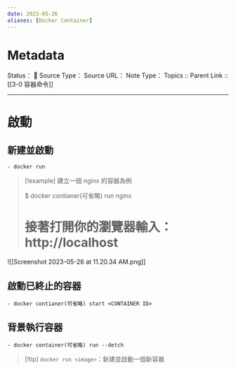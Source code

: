 ```yaml
---
date: 2023-05-26
aliases: [Docker Container]
---
```

# Metadata
Status： 🌱
Source Type：
Source URL：
Note Type：
Topics :: 
Parent Link :: [[3-0 容器命令]]


---



# 啟動

## 新建並啟動

	- docker run

> [!example] 建立一個 nginx 的容器為例 
> 
>	$ docker contianer(可省略) run nginx
>	# 接著打開你的瀏覽器輸入：http://localhost

![[Screenshot 2023-05-26 at 11.20.34 AM.png]]


## 啟動已終止的容器

	- docker contianer(可省略) start <CONTAINER ID>


## 背景執行容器
	- docker container(可省略) run --detch

>[!tip]     `docker run <image>`：新建並啟動一個新容器
